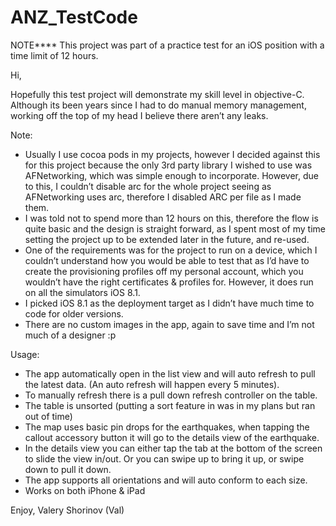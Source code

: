 # ANZ_TestCode

NOTE**** This project was part of a practice test for an iOS position with a time limit of 12 hours.

Hi, 

Hopefully this test project will demonstrate my skill level in objective-C. Although its been years since I had to do manual memory management, working off the top of my head I believe there aren’t any leaks.

Note:
- Usually I use cocoa pods in my projects, however I decided against this for this project because the only 3rd party library I wished to use was AFNetworking, which was simple enough to incorporate. However, due to this, I couldn’t disable arc for the whole project seeing as AFNetworking uses arc, therefore I disabled ARC per file as I made them.
- I was told not to spend more than 12 hours on this, therefore the flow is quite basic and the design is straight forward, as I spent most of my time setting the project up to be extended later in the future, and re-used.
- One of the requirements was for the project to run on a device, which I couldn’t understand how you would be able to test that as I’d have to create the provisioning profiles off my personal account, which you wouldn’t have the right certificates & profiles for. However, it does run on all the simulators iOS 8.1. 
- I picked iOS 8.1 as the deployment target as I didn’t have much time to code for older versions.
- There are no custom images in the app, again to save time and I’m not much of a designer :p

Usage:
- The app automatically open in the list view and will auto refresh to pull the latest data. (An auto refresh will happen every 5 minutes).
- To manually refresh there is a pull down refresh controller on the table.
- The table is unsorted (putting a sort feature in was in my plans but ran out of time)
- The map uses basic pin drops for the earthquakes, when tapping the callout accessory button it will go to the details view of the earthquake.
- In the details view you can either tap the tab at the bottom of the screen to slide the view in/out. Or you can swipe up to bring it up, or swipe down to pull it down.
- The app supports all orientations and will auto conform to each size.
- Works on both iPhone & iPad

Enjoy,
Valery Shorinov (Val)
